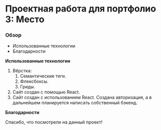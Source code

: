 # Проектная работа для портфолио 3: Место

### Обзор

* Использованные технологии
* Благодарности

**Использованные технологии**

1. Вёрстка:
    1. Семантические теги.
    2. Флексбоксы.
    3. Гриды.
2. Сайт создан с помощью React.
3. Сайт создан с использованием React. Создана авторизация, а в дальнейшем планируется написать собственный бэкенд.


**Благодарности**

Спасибо, что посмотрели на данный проект!
